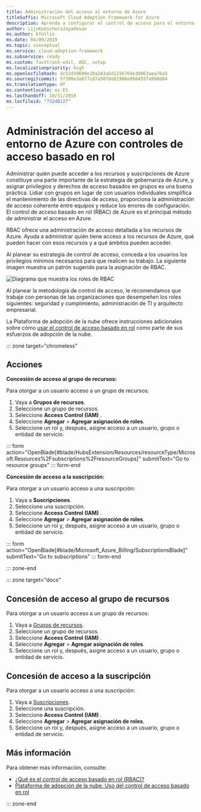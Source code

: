 ```yaml
---
title: Administración del acceso al entorno de Azure
titleSuffix: Microsoft Cloud Adoption Framework for Azure
description: Aprenda a configurar el control de acceso para el entorno de Azure con control de acceso basado en rol (RBAC).
author: LijuKodicheraJayadevan
ms.author: kfollis
ms.date: 04/09/2019
ms.topic: conceptual
ms.service: cloud-adoption-framework
ms.subservice: ready
ms.custom: fasttrack-edit, AQC, setup
ms.localizationpriority: high
ms.openlocfilehash: dc52d39699e20a243a6d1156764e30063aea76a5
ms.sourcegitcommit: 57390e3a6f7cd7a507ddd1906e866455fa998d84
ms.translationtype: HT
ms.contentlocale: es-ES
ms.lasthandoff: 10/31/2019
ms.locfileid: "73240127"
---
```

# <a name="manage-access-to-your-azure-environment-with-role-based-access-controls"></a>Administración del acceso al entorno de Azure con controles de acceso basado en rol

Administrar quién puede acceder a los recursos y suscripciones de Azure constituye una parte importante de la estrategia de gobernanza de Azure, y asignar privilegios y derechos de acceso basados en grupos es una buena práctica. Lidiar con grupos en lugar de con usuarios individuales simplifica el mantenimiento de las directivas de acceso, proporciona la administración de acceso coherente entre equipos y reduce los errores de configuración. El control de acceso basado en rol (RBAC) de Azure es el principal método de administrar el acceso en Azure.

RBAC ofrece una administración de acceso detallada a los recursos de Azure. Ayuda a administrar quién tiene acceso a los recursos de Azure, qué pueden hacer con esos recursos y a qué ámbitos pueden acceder.

Al planear su estrategia de control de acceso, conceda a los usuarios los privilegios mínimos necesarios para que realicen su trabajo. La siguiente imagen muestra un patrón sugerido para la asignación de RBAC.

![Diagrama que muestra los roles de RBAC](./media/manage-access/role-examples.png)

Al planear la metodología de control de acceso, le recomendamos que trabaje con personas de las organizaciones que desempeñen los roles siguientes: seguridad y cumplimiento, administración de TI y arquitecto empresarial.

La Plataforma de adopción de la nube ofrece instrucciones adicionales sobre cómo [usar el control de acceso basado en rol](../considerations/roles.md) como parte de sus esfuerzos de adopción de la nube.

::: zone target="chromeless"

## <a name="actions"></a>Acciones

**Concesión de acceso al grupo de recursos:**

Para otorgar a un usuario acceso a un grupo de recursos:

1. Vaya a **Grupos de recursos**.
1. Seleccione un grupo de recursos.
1. Seleccione **Access Control (IAM)** .
1. Seleccione **Agregar** > **Agregar asignación de roles**.
1. Seleccione un rol y, después, asigne acceso a un usuario, grupo o entidad de servicio.

::: form action="OpenBlade[#blade/HubsExtension/Resources/resourceType/Microsoft.Resources%2Fsubscriptions%2FresourceGroups]" submitText="Go to resource groups" ::: form-end

**Concesión de acceso a la suscripción:**

Para otorgar a un usuario acceso a una suscripción:

1. Vaya a **Suscripciones**.
1. Seleccione una suscripción.
1. Seleccione **Access Control (IAM)** .
1. Seleccione **Agregar** > **Agregar asignación de roles**.
1. Seleccione un rol y, después, asigne acceso a un usuario, grupo o entidad de servicio.

::: form action="OpenBlade[#blade/Microsoft_Azure_Billing/SubscriptionsBlade]" submitText="Go to subscriptions" ::: form-end

::: zone-end

::: zone target="docs"

## <a name="grant-resource-group-access"></a>Concesión de acceso al grupo de recursos

Para otorgar a un usuario acceso a un grupo de recursos:

1. Vaya a [Grupos de recursos](https://portal.azure.com/#blade/HubsExtension/Resources/resourceType/Microsoft.Resources%2Fsubscriptions%2FresourceGroups).
1. Seleccione un grupo de recursos.
1. Seleccione **Access Control (IAM)** .
1. Seleccione **Agregar** > **Agregar asignación de roles**.
1. Seleccione un rol y, después, asigne acceso a un usuario, grupo o entidad de servicio.

## <a name="grant-subscription-access"></a>Concesión de acceso a la suscripción

Para otorgar a un usuario acceso a una suscripción:

1. Vaya a [Suscripciones](https://portal.azure.com/#blade/Microsoft_Azure_Billing/SubscriptionsBlade).
1. Seleccione una suscripción.
1. Seleccione **Access Control (IAM)** .
1. Seleccione **Agregar** > **Agregar asignación de roles**.
1. Seleccione un rol y, después, asigne acceso a un usuario, grupo o entidad de servicio.

## <a name="learn-more"></a>Más información

Para obtener más información, consulte:

- [¿Qué es el control de acceso basado en rol (RBAC)?](https://docs.microsoft.com/azure/role-based-access-control/overview)
- [Plataforma de adopción de la nube: Uso del control de acceso basado en rol](../considerations/roles.md)

::: zone-end
